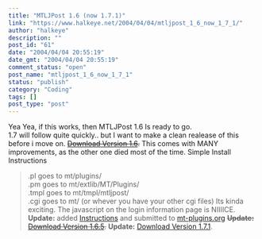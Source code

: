 ```yaml
---
title: "MTLJPost 1.6 (now 1.7.1)"
link: "https://www.halkeye.net/2004/04/04/mtljpost_1_6_now_1_7_1/"
author: "halkeye"
description: ""
post_id: "61"
date: "2004/04/04 20:55:19"
date_gmt: "2004/04/04 20:55:19"
comment_status: "open"
post_name: "mtljpost_1_6_now_1_7_1"
status: "publish"
category: "Coding"
tags: []
post_type: "post"
---
```


Yea Yea, if this works, then MTLJPost 1.6 Is ready to go.  
1.7 will follow quite quickly.. but I want to make a clean realease of this before i move on. <s>[Download Version 1.6](http://www.halkeye.net/files/?file=MTLJPost.1.6.tgz).</s> This comes with MANY improvements, as the other one died most of the time. Simple Install Instructions  
> .pl goes to mt/plugins/  
> .pm goes to mt/extlib/MT/Plugins/  
> .tmpl goes to mt/tmpl/mtljpost/  
> .cgi goes to mt/ (or whever you have your other cgi files) Its kinda exciting. The javascript on the login information page is NIIIICE. **Update:** added [Instructions](http://www.kodekoan.com/project/MTLJPost) and submitted to [mt-plugins.org](http://www.mt-plugins.org) <s>**Update:** [Download Version 1.6.5](http://www.halkeye.net/files/?file=MTLJPost.1.6.5.tgz).</s> **Update:** [Download Version 1.7.1](http://www.halkeye.net/files/?file=MTLJPost.1.7.1.tgz).
